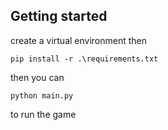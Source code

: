 ## Getting started

create a virtual environment then

```
pip install -r .\requirements.txt
```

then you can

```
python main.py
```

to run the game